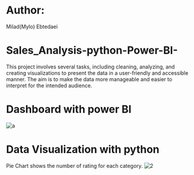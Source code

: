 # Author: 
Milad(Mylo) Ebtedaei

# Sales_Analysis-python-Power-BI-
This project involves several tasks, including cleaning, analyzing, and creating visualizations to present the data in a user-friendly and accessible manner. The aim is to make the data more manageable and easier to interpret for the intended audience.

# Dashboard with power BI
![a](https://user-images.githubusercontent.com/121390440/233151526-c4b45761-a722-4b1f-81c6-64e5c12dbed3.png)

# Data Visualization with python

Pie Chart shows the number of rating for each category.
![2](https://user-images.githubusercontent.com/121390440/233154041-e4617144-67ae-4f8f-8fb6-918ff4159f19.png)
